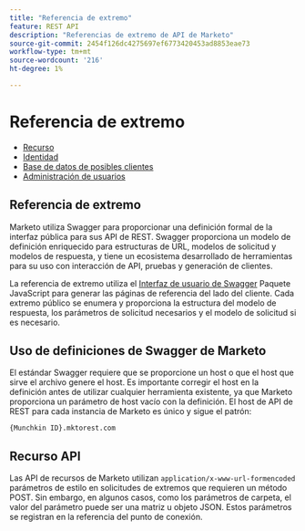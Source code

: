 ```yaml
---
title: "Referencia de extremo"
feature: REST API
description: "Referencias de extremo de API de Marketo"
source-git-commit: 2454f126dc4275697ef6773420453ad8853eae73
workflow-type: tm+mt
source-wordcount: '216'
ht-degree: 1%

---
```



# Referencia de extremo

- [Recurso](https://developer.adobe.com/marketo-apis/api/asset/)
- [Identidad](https://developer.adobe.com/marketo-apis/api/identity/)
- [Base de datos de posibles clientes](https://developer.adobe.com/marketo-apis/api/mapi/)
- [Administración de usuarios](https://developer.adobe.com/marketo-apis/api/user/)

## Referencia de extremo

Marketo utiliza Swagger para proporcionar una definición formal de la interfaz pública para sus API de REST. Swagger proporciona un modelo de definición enriquecido para estructuras de URL, modelos de solicitud y modelos de respuesta, y tiene un ecosistema desarrollado de herramientas para su uso con interacción de API, pruebas y generación de clientes.

La referencia de extremo utiliza el [Interfaz de usuario de Swagger](https://swagger.io/tools/swagger-ui/) Paquete JavaScript para generar las páginas de referencia del lado del cliente. Cada extremo público se enumera y proporciona la estructura del modelo de respuesta, los parámetros de solicitud necesarios y el modelo de solicitud si es necesario.

## Uso de definiciones de Swagger de Marketo

El estándar Swagger requiere que se proporcione un host o que el host que sirve el archivo genere el host. Es importante corregir el host en la definición antes de utilizar cualquier herramienta existente, ya que Marketo proporciona un parámetro de host vacío con la definición. El host de API de REST para cada instancia de Marketo es único y sigue el patrón:

`{Munchkin ID}.mktorest.com`

## Recurso API

Las API de recursos de Marketo utilizan `application/x-www-url-formencoded` parámetros de estilo en solicitudes de extremos que requieren un método POST. Sin embargo, en algunos casos, como los parámetros de carpeta, el valor del parámetro puede ser una matriz u objeto JSON. Estos parámetros se registran en la referencia del punto de conexión.
